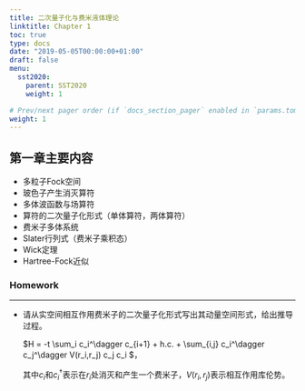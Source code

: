 ```yaml
---
title: 二次量子化与费米液体理论
linktitle: Chapter 1
toc: true
type: docs
date: "2019-05-05T00:00:00+01:00"
draft: false
menu:
  sst2020:
    parent: SST2020
    weight: 1

# Prev/next pager order (if `docs_section_pager` enabled in `params.toml`)
weight: 1
---
```




## 第一章主要内容

+ 多粒子Fock空间
+ 玻色子产生消灭算符
+ 多体波函数与场算符
+ 算符的二次量子化形式（单体算符，两体算符）
+ 费米子多体系统
+ Slater行列式（费米子乘积态）
+ Wick定理
+ Hartree-Fock近似

### Homework

****

+ 请从实空间相互作用费米子的二次量子化形式写出其动量空间形式，给出推导过程。

  $H = -t \sum_i c_i^\dagger c_{i+1} + h.c. + \sum_{i,j} c_i^\dagger c_j^\dagger V(r_i,r_j) c_j c_i $，

  其中$c_i$和$c_i^\dagger$表示在$r_i$处消灭和产生一个费米子，$V(r_i,r_j)$表示相互作用库伦势。

  

